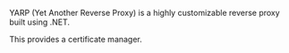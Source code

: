 YARP (Yet Another Reverse Proxy) is a highly customizable reverse proxy built using .NET.

This provides a certificate manager.

